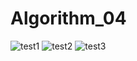 # Algorithm_04
![test1](https://user-images.githubusercontent.com/107430394/173432595-9fda1b1d-b106-4b44-98db-8dee2c454d48.png)
![test2](https://user-images.githubusercontent.com/107430394/173433293-d50e1261-cfb6-4748-b1ca-b07775da085a.png)
![test3](https://user-images.githubusercontent.com/107430394/173433678-885aed1e-a0c2-41da-bd2a-94600fadd347.png)
